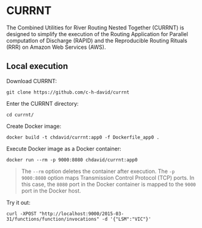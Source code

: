 # CURRNT
The Combined Utilities for River Routing Nested Together (CURRNT) is designed to
simplify the execution of the Routing Application for Parallel computatIon of 
Discharge (RAPID) and the Reproducible Routing Rituals (RRR) on Amazon Web
Services (AWS).

## Local execution
Download CURRNT:

```
git clone https://github.com/c-h-david/currnt
```

Enter the CURRNT directory:

```
cd currnt/
```

Create Docker image:

```
docker build -t chdavid/currnt:app0 -f Dockerfile_app0 .
```

Execute Docker image as a Docker container:

```
docker run --rm -p 9000:8080 chdavid/currnt:app0
```

> The `--rm` option deletes the container after execution. The `-p 9000:8080`
> option maps Transmission Control Protocol (TCP) ports. In this case, the
> `8080` port in the Docker container is mapped to the `9000` port in the Docker
> host.

Try it out:

```
curl -XPOST "http://localhost:9000/2015-03-31/functions/function/invocations" -d '{"LSM":"VIC"}'
```
